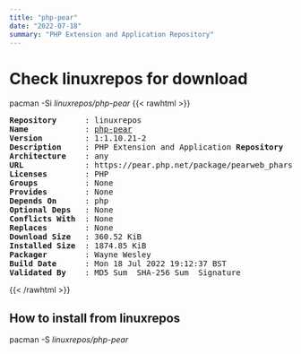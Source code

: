 ```yaml
---
title: "php-pear"
date: "2022-07-18"
summary: "PHP Extension and Application Repository"
---
```


# Check linuxrepos for download

pacman -Si *linuxrepos/php-pear*
{{< rawhtml >}}
<pre class="highlight">
<b>Repository</b>      : linuxrepos
<b>Name</b>            : <a href="../../static/x86_64/php-pear-1:1.10.21-2-any.pkg.tar.zst">php-pear</a>
<b>Version</b>         : 1:1.10.21-2
<b>Description</b>     : PHP Extension and Application <b>Repository</b>
<b>Architecture</b>    : any
<b>URL</b>             : https://pear.php.net/package/pearweb_phars/
<b>Licenses</b>        : PHP
<b>Groups</b>          : None
<b>Provides</b>        : None
<b>Depends On</b>      : php
<b>Optional Deps</b>   : None
<b>Conflicts With</b>  : None
<b>Replaces</b>        : None
<b>Download Size</b>   : 360.52 KiB
<b>Installed Size</b>  : 1874.85 KiB
<b>Packager</b>        : Wayne Wesley <wayne6324@gmail.com>
<b>Build Date</b>      : Mon 18 Jul 2022 19:12:37 BST
<b>Validated By</b>    : MD5 Sum  SHA-256 Sum  Signature
</pre>
{{< /rawhtml >}}
## How to install from linuxrepos

pacman -S *linuxrepos/php-pear*
